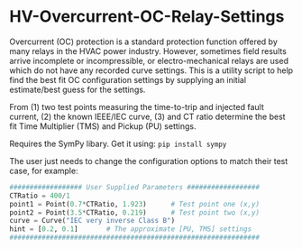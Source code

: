 # HV-Overcurrent-OC-Relay-Settings
Overcurrent (OC) protection is a standard protection function offered by many relays in the HVAC power industry. However, sometimes field results arrive incomplete or incompressible, or electro-mechanical relays are used which do not have any recorded curve settings. This is a utility script to help find the best fit OC configuration settings by supplying an initial estimate/best guess for the settings.

From (1) two test points measuring the time-to-trip and injected fault current, (2) the known IEEE/IEC curve, (3) and CT ratio determine the best fit Time Multiplier (TMS) and Pickup (PU) settings.

Requires the SymPy libary. Get it using: ```pip install sympy```

The user just needs to change the configuration options to match their test case, for example:
```python
################## User Supplied Parameters ##################
CTRatio = 400/1
point1 = Point(0.7*CTRatio, 1.923)      # Test point one (x,y)
point2 = Point(3.5*CTRatio, 0.219)      # Test point two (x,y)
curve = Curve("IEC very inverse Class B")
hint = [0.2, 0.1]       # The approximate [PU, TMS] settings
##############################################################
```
